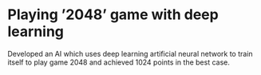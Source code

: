 # Playing ’2048’ game with deep learning
Developed an AI which uses deep learning artificial neural network to train itself to play game 2048 and achieved 1024 points in the best case.
